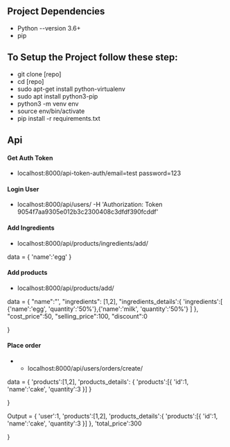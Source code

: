 ## Project Dependencies

* Python --version 3.6+
* pip


## To Setup the Project follow these step:

* git clone [repo]
* cd [repo]
* sudo apt-get install python-virtualenv
* sudo apt install python3-pip
* python3 -m venv env
* source env/bin/activate
* pip install -r requirements.txt



## Api

#### Get Auth Token
 * localhost:8000/api-token-auth/email=test password=123
 
 #### Login User
 * localhost:8000/api/users/ -H 'Authorization: Token 9054f7aa9305e012b3c2300408c3dfdf390fcddf'

#### Add Ingredients

* localhost:8000/api/products/ingredients/add/

data = {
    'name':'egg'
}

#### Add products

* localhost:8000/api/products/add/

data =  {
    "name":"',
    "ingredients": [1,2],
    "ingredients_details':{
        'ingredients':[
        {'name':'egg', 'quantity':'50%'},{'name':'milk', 'quantity':'50%'}
        ]
    },
    "cost_price":50,
    "selling_price":100,
    "discount":0

}


#### Place order

* * localhost:8000/api/users/orders/create/

data = {
    'products':[1,2],
    'products_details':
    {
        'products':[{
            'id':1,
            'name':'cake',
            'quantity':3
        }]
    }
    
}

Output  =  {
    'user':1,
    'products':[1,2],
    'products_details':{
        'products':[{
            'id':1,
            'name':'cake',
            'quantity':3
        }]
    },
    'total_price':300

}